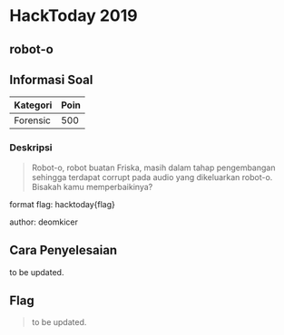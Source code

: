 # HackToday 2019
## robot-o

## Informasi Soal
| Kategori | Poin |
| -------- | ---- |
| Forensic | 500 |
### Deskripsi
> Robot-o, robot buatan Friska, masih dalam tahap pengembangan sehingga terdapat corrupt pada audio yang dikeluarkan robot-o. Bisakah kamu memperbaikinya?

format flag: hacktoday{flag}

author: deomkicer

## Cara Penyelesaian
to be updated.

## Flag
> to be updated.


